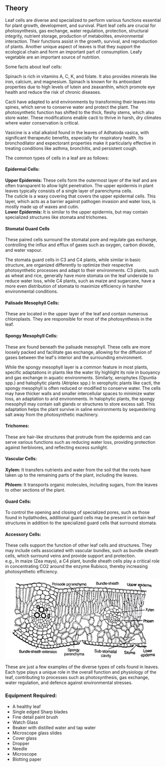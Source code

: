 ## Theory

Leaf cells are diverse and specialized to perform various functions essential for plant growth, development, and survival. Plant leaf cells are crucial for photosynthesis, gas exchange, water regulation, protection, structural integrity, nutrient storage, production of metabolites, environmental interaction. Their functions assist in the growth, survival, and reproduction of plants. Another unique aspect of leaves is that they support the ecological chain and form an important part of consumption. Leafy vegetable are an important source of nutrition.

Some facts about leaf cells:

Spinach is rich in vitamins A, C, K, and folate. It also provides minerals like iron, calcium, and magnesium. Spinach is known for its antioxidant properties due to high levels of lutein and zeaxanthin, which promote eye health and reduce the risk of chronic diseases.

Cacti have adapted to arid environments by transforming their leaves into spines, which serve to conserve water and protect the plant. The photosynthetic function has shifted to the thick, fleshy stems, which also store water. These modifications enable cacti to thrive in harsh, dry climates where water conservation is critical.

Vasicine is a vital alkaloid found in the leaves of Adhatoda vasica, with significant therapeutic benefits, especially for respiratory health. Its bronchodilator and expectorant properties make it particularly effective in treating conditions like asthma, bronchitis, and persistent cough.

The common types of cells in a leaf are as follows:

#### Epidermal Cells:

**Upper Epidermis:** These cells form the outermost layer of the leaf and are often transparent to allow light penetration. The upper epidermis in plant leaves typically consists of a single layer of parenchyma cells.  
The cuticle is a waxy covering that covers the upper epidermal cells. This layer, which acts as a barrier against pathogen invasion and water loss, is mostly made up of waxes and cutin.  
**Lower Epidermis:** It is similar to the upper epidermis, but may contain specialized structures like stomata and trichomes.

#### Stomatal Guard Cells
These paired cells surround the stomatal pore and regulate gas exchange, controlling the influx and efflux of gases such as oxygen, carbon dioxide, and water vapour.

The stomata guard cells in C3 and C4 plants, while similar in basic structure, are organized differently to optimize their respective photosynthetic processes and adapt to their environments. C3 plants, such as wheat and rice, generally have more stomata on the leaf underside to reduce water loss, while C4 plants, such as maize and sugarcane, have a more even distribution of stomata to maximize efficiency in harsher environmental conditions.

#### Palisade Mesophyll Cells:
These are located in the upper layer of the leaf and contain numerous chloroplasts. They are responsible for most of the photosynthesis in the leaf.  

#### Spongy Mesophyll Cells:
These are found beneath the palisade mesophyll. These cells are more loosely packed and facilitate gas exchange, allowing for the diffusion of gases between the leaf's interior and the surrounding environment.

While the spongy mesophyll layer is a common feature in most plants, specific adaptations in plants like the water lily highlight its role in buoyancy and gas exchange in aquatic environments. Similarly, xerophytes (Opuntia spp.) and halophytic plants (Atriplex spp.) In xerophytic plants like cacti, the spongy mesophyll is often reduced or modified to conserve water. The cells may have thicker walls and smaller intercellular spaces to minimize water loss, an adaptation to arid environments. In halophytic plants, the spongy mesophyll may contain salt glands or structures to store excess salt. This adaptation helps the plant survive in saline environments by sequestering salt away from the photosynthetic machinery.


#### Trichomes:
These are hair-like structures that protrude from the epidermis and can serve various functions such as reducing water loss, providing protection against herbivores, and reflecting excess sunlight.

#### Vascular Cells: 
**Xylem:** It transfers nutrients and water from the soil that the roots have taken up to the remaining parts of the plant, including the leaves.  

**Phloem:** It transports organic molecules, including sugars, from the leaves to other sections of the plant.  

#### Guard Cells: 
To control the opening and closing of specialized pores, such as those found in hydathodes, additional guard cells may be present in certain leaf structures in addition to the specialized guard cells that surround stomata.  

#### Accessory Cells:  
These cells support the function of other leaf cells and structures. They may include cells associated with vascular bundles, such as bundle sheath cells, which surround veins and provide support and protection.  
e.g., In maize (Zea mays), a C4 plant, bundle sheath cells play a critical role in concentrating CO2 around the enzyme Rubisco, thereby increasing photosynthetic efficiency.

 <div align="center">
<img src="images/leaf.JPG" class="img-fluid">
</div>

These are just a few examples of the diverse types of cells found in leaves. Each type plays a unique role in the overall function and physiology of the leaf, contributing to processes such as photosynthesis, gas exchange, water regulation, and defence against environmental stresses.

### Equipment Required:
- A healthy leaf
- Single edged Sharp  blades
- Fine detail paint brush
- Watch Glass
- Beaker with distilled water and tap water
- Microscope glass slides
- Cover glass
- Dropper
- Needle
- Microscope
- Blotting paper
